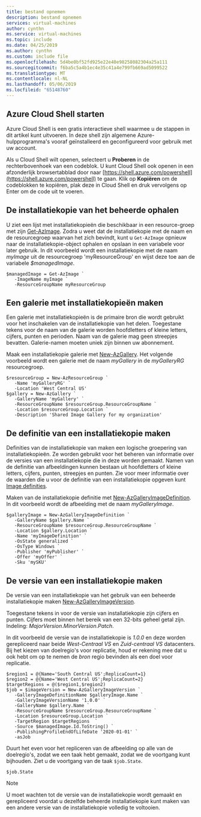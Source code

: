 ```yaml
---
title: bestand opnemen
description: bestand opnemen
services: virtual-machines
author: cynthn
ms.service: virtual-machines
ms.topic: include
ms.date: 04/25/2019
ms.author: cynthn
ms.custom: include file
ms.openlocfilehash: 5d4be0bf52fd925e22e40e98258082304a25a111
ms.sourcegitcommit: f6ba5c5a4b1ec4e35c41a4e799fb669ad5099522
ms.translationtype: MT
ms.contentlocale: nl-NL
ms.lasthandoff: 05/06/2019
ms.locfileid: "65148760"
---
```

## <a name="launch-azure-cloud-shell"></a>Azure Cloud Shell starten

Azure Cloud Shell is een gratis interactieve shell waarmee u de stappen in dit artikel kunt uitvoeren. In deze shell zijn algemene Azure-hulpprogramma's vooraf geïnstalleerd en geconfigureerd voor gebruik met uw account. 

Als u Cloud Shell wilt openen, selecteert u **Proberen** in de rechterbovenhoek van een codeblok. U kunt Cloud Shell ook openen in een afzonderlijk browsertabblad door naar [https://shell.azure.com/powershell](https://shell.azure.com/powershell) te gaan. Klik op **Kopiëren** om de codeblokken te kopiëren, plak deze in Cloud Shell en druk vervolgens op Enter om de code uit te voeren.


## <a name="get-the-managed-image"></a>De installatiekopie van het beheerde ophalen

U ziet een lijst met installatiekopieën die beschikbaar in een resource-groep met zijn [Get-AzImage](https://docs.microsoft.com/powershell/module/az.compute/get-azimage). Zodra u weet dat de installatiekopie met de naam en de resourcegroep waarvan het zich bevindt, kunt u `Get-AzImage` opnieuw naar de installatiekopie-object ophalen en opslaan in een variabele voor later gebruik. In dit voorbeeld wordt een installatiekopie met de naam *myImage* uit de resourcegroep 'myResourceGroup' en wijst deze toe aan de variabele *$managedImage*. 

```azurepowershell-interactive
$managedImage = Get-AzImage `
   -ImageName myImage `
   -ResourceGroupName myResourceGroup
```

## <a name="create-an-image-gallery"></a>Een galerie met installatiekopieën maken 

Een galerie met installatiekopieën is de primaire bron die wordt gebruikt voor het inschakelen van de installatiekopie van het delen. Toegestane tekens voor de naam van de galerie worden hoofdletters of kleine letters, cijfers, punten en perioden. Naam van de galerie mag geen streepjes bevatten. Galerie-namen moeten uniek zijn binnen uw abonnement. 

Maak een installatiekopie galerie met [New-AzGallery](https://docs.microsoft.com/powershell/module/az.compute/new-azgallery). Het volgende voorbeeld wordt een galerie met de naam *myGallery* in de *myGalleryRG* resourcegroep.

```azurepowershell-interactive
$resourceGroup = New-AzResourceGroup `
   -Name 'myGalleryRG' `
   -Location 'West Central US'  
$gallery = New-AzGallery `
   -GalleryName 'myGallery' `
   -ResourceGroupName $resourceGroup.ResourceGroupName `
   -Location $resourceGroup.Location `
   -Description 'Shared Image Gallery for my organization'  
```
   
## <a name="create-an-image-definition"></a>De definitie van een installatiekopie maken 

Definities van de installatiekopie van maken een logische groepering van installatiekopieën. Ze worden gebruikt voor het beheren van informatie over de versies van een installatiekopie die in deze worden gemaakt. Namen van de definitie van afbeeldingen kunnen bestaan uit hoofdletters of kleine letters, cijfers, punten, streepjes en punten. Zie voor meer informatie over de waarden die u voor de definitie van een installatiekopie opgeven kunt [Image definities](https://docs.microsoft.com/azure/virtual-machines/windows/shared-image-galleries#image-definitions).

Maken van de installatiekopie definitie met [New-AzGalleryImageDefinition](https://docs.microsoft.com/powershell/module/az.compute/new-azgalleryimageversion). In dit voorbeeld wordt de afbeelding met de naam *myGalleryImage*.

```azurepowershell-interactive
$galleryImage = New-AzGalleryImageDefinition `
   -GalleryName $gallery.Name `
   -ResourceGroupName $resourceGroup.ResourceGroupName `
   -Location $gallery.Location `
   -Name 'myImageDefinition' `
   -OsState generalized `
   -OsType Windows `
   -Publisher 'myPublisher' `
   -Offer 'myOffer' `
   -Sku 'mySKU'
```


## <a name="create-an-image-version"></a>De versie van een installatiekopie maken

De versie van een installatiekopie van het gebruik van een beheerde installatiekopie maken [New-AzGalleryImageVersion](https://docs.microsoft.com/powershell/module/az.compute/new-azgalleryimageversion). 

Toegestane tekens in voor de versie van installatiekopie zijn cijfers en punten. Cijfers moet binnen het bereik van een 32-bits geheel getal zijn. Indeling: *MajorVersion*.*MinorVersion*.*Patch*.

In dit voorbeeld de versie van de installatiekopie is *1.0.0* en deze worden gerepliceerd naar beide *West-Centraal VS* en *Zuid-centraal VS* datacenters. Bij het kiezen van doelregio's voor replicatie, houd er rekening mee dat u ook hebt om op te nemen de *bron* regio bevinden als een doel voor replicatie.


```azurepowershell-interactive
$region1 = @{Name='South Central US';ReplicaCount=1}
$region2 = @{Name='West Central US';ReplicaCount=2}
$targetRegions = @($region1,$region2)
$job = $imageVersion = New-AzGalleryImageVersion `
   -GalleryImageDefinitionName $galleryImage.Name `
   -GalleryImageVersionName '1.0.0' `
   -GalleryName $gallery.Name `
   -ResourceGroupName $resourceGroup.ResourceGroupName `
   -Location $resourceGroup.Location `
   -TargetRegion $targetRegions  `
   -Source $managedImage.Id.ToString() `
   -PublishingProfileEndOfLifeDate '2020-01-01' `
   -asJob 
```

Duurt het even voor het repliceren van de afbeelding op alle van de doelregio's, zodat we een taak hebt gemaakt, zodat we de voortgang kunt bijhouden. Ziet u de voortgang van de taak `$job.State`.

```azurepowershell-interactive
$job.State
```

> [!NOTE]
> U moet wachten tot de versie van de installatiekopie wordt gemaakt en gerepliceerd voordat u dezelfde beheerde installatiekopie kunt maken van een andere versie van de installatiekopie volledig te voltooien.